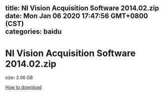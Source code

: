 
title: NI Vision Acquisition Software 2014.02.zip
date: Mon Jan 06 2020 17:47:56 GMT+0800 (CST)    
categories: baidu
---

# NI Vision Acquisition Software 2014.02.zip
size: 2.06 GB
 
 

[How to download](https://bpcam.bemobtrk.com/go/2ceec3aa-1ca2-46d6-b9ff-aaa5c184517c?jno=1254)